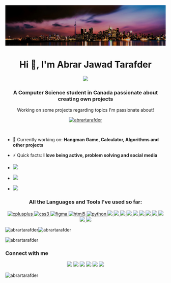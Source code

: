 <img src="https://github.com/abrartarafder/abrartarafder/blob/main/Toronto%20Skyline.jpg"> 

<h1 align="center">Hi 👋, I'm Abrar Jawad Tarafder</h1>

<p align="center">
  <a href="https://github.com/abrartarafder"><img src="https://readme-typing-svg.herokuapp.com?color=F78538&font=Ubuntu+Bold+700&pause=70&center=true&vCenter=true&lines=Welcome+to+my+Github+page;Feel+free+to+connect+with+me!"></a>
</p>

<h3 align="center">A Computer Science student in Canada passionate about creating own projects</h3>
<p align = "center">Working on some projects regarding topics I'm passionate about!</p>

<p align="center"> <a href="https://github.com/abrartarafder"><img src="https://github-profile-trophy.vercel.app/?username=abrartarafder&theme=gruvbox" alt="abrartarafder" /></a> </p>

<p align="center"> <a href="https://twitter.com/" target="blank"><img src="https://img.shields.io/twitter/follow/?logo=twitter&style=for-the-badge" alt="" /></a> </p>

- 🔭 Currently working on: **Hangman Game, Calculator, Algorithms and other projects**
- ⚡ Quick facts: **I love being active, problem solving and social media**


- <a href="mailto:abrart1075@gmail.com"><img src="https://img.shields.io/badge/Reach out to me: -abrart1075@gmail.com-D14836?style=for-the-badge&logo=Gmail&logoColor=white"/></a>

- <a href="https://www.linkedin.com/in/abrar-jawad-tarafder-3592a4224/"><img src="https://img.shields.io/badge/Know about my Experiences: -Abrar%20Tarafder-0077B5?style=for-the-badge&logo=Linkedin&logoColor=white"/></a>

- <a href="https://abrart1075.wixsite.com/my-site"><img src="https://img.shields.io/badge/-Check out my Website-3423A6?style=for-the-badge&logo=Google-Chrome&logoColor=white"/></a>




<h3 align="center">All the Languages and Tools I've used so far:</h3>
<p align="center"> <a href="https://www.w3schools.com/cpp/" target="_blank" rel="noreferrer"> <img src="https://img.shields.io/badge/c++-%2300599C.svg?style=for-the-badge&logo=c%2B%2B&logoColor=white" alt="cplusplus" /> </a> <a href="https://www.w3schools.com/css/" target="_blank" rel="noreferrer"> <img src="https://img.shields.io/badge/css3-%231572B6.svg?style=for-the-badge&logo=css3&logoColor=white" alt="css3" /> </a> <a href="https://www.figma.com/" target="_blank" rel="noreferrer"> <img src="https://img.shields.io/badge/figma-%23F24E1E.svg?style=for-the-badge&logo=figma&logoColor=white" alt="figma" /> </a> <a href="https://www.w3.org/html/" target="_blank" rel="noreferrer"> <img src="https://img.shields.io/badge/html5-%23E34F26.svg?style=for-the-badge&logo=html5&logoColor=white" alt="html5"/> </a> <a href="https://www.python.org" target="_blank" rel="noreferrer"> <img src="https://img.shields.io/badge/python-3670A0?style=for-the-badge&logo=python&logoColor=ffdd54" alt="python"/> </a>
</a><a href="https://riptutorial.com/assembly" target="blank">  <img src="https://img.shields.io/static/v1?label=Assembly&message=Language&color=grey&style=for-the-badge" height="25"/> </a>
</a><a href="https://www.w3schools.com/java/" target="blank">  <img src="https://img.shields.io/badge/java-%23ED8B00.svg?style=for-the-badge&logo=java&logoColor=white"/> </a></a><a href="https://code.visualstudio.com/docs/introvideos/basics" target="blank"> <img src="https://img.shields.io/badge/Visual%20Studio%20Code-0078d7.svg?style=for-the-badge&logo=visual-studio-code&logoColor=white"/> </a>
</a><a href="https://education.rstudio.com/learn/beginner/" target="blank">  <img src="https://img.shields.io/badge/RStudio-4285F4?style=for-the-badge&logo=rstudio&logoColor=white"/> </a></a><a href="https://replit.com/~" target="blank">  <img src="https://img.shields.io/badge/Replit-DD1200?style=for-the-badge&logo=Replit&logoColor=white"/> </a><a href="https://www.w3schools.com/MySQL/default.asp" target="blank">  <img src="https://img.shields.io/badge/mysql-%1f.svg?style=for-the-badge&logo=mysql&logoColor=white"/> 
</a><a href="https://www.mongodb.com/docs/manual/tutorial/getting-started/" target="blank">  <img src="https://img.shields.io/badge/MongoDB-%234ea94b.svg?style=for-the-badge&logo=mongodb&logoColor=white"/></a><a href="https://www.canva.com/" target="blank">  <img src="https://img.shields.io/badge/Canva-%2300C4CC.svg?style=for-the-badge&logo=Canva&logoColor=white"/> </a><a href="https://www.w3schools.com/js/DEFAULT.asp" target="blank">  <img src="https://img.shields.io/badge/javascript-%23323330.svg?style=for-the-badge&logo=javascript&logoColor=%23F7DF1E"/></a><a href="https://www.office.com/" target="blank">  <img src="https://img.shields.io/badge/Microsoft_Office-D83B01?style=for-the-badge&logo=microsoft-office&logoColor=whit"/></a><a href="https://www.markdownguide.org/" target="blank">  <img src="https://img.shields.io/badge/markdown-%23000000.svg?style=for-the-badge&logo=markdown&logoColor=white"/> </a>


</p
</p>


<p><img align="left" src="https://github-readme-stats.vercel.app/api/top-langs?username=abrartarafder&show_icons=true&locale=en&layout=compact&theme=gruvbox" alt="abrartarafder" /></p>


<p>&nbsp;<img align="left" src="https://github-readme-stats.vercel.app/api?username=abrartarafder&theme=gruvbox&show_icons=true&locale=en" alt="abrartarafder" /></p>


<p><img align="center" src="https://github-readme-streak-stats.herokuapp.com/?user=abrartarafder&theme=gruvbox" alt="abrartarafder" /></p>

### Connect with me

<p align="center">
<a href="https://abrart1075.wixsite.com/my-site"><img src="https://img.shields.io/badge/-Abrar Website-3423A6?style=for-the-badge&logo=Google-Chrome&logoColor=white"/></a>
<a href="https://www.linkedin.com/in/abrar-jawad-tarafder-3592a4224/"><img src="https://img.shields.io/badge/-Abrar%20Tarafder-0077B5?style=for-the-badge&logo=Linkedin&logoColor=white"/></a>
<a href="mailto:abrart1075@gmail.com"><img src="https://img.shields.io/badge/-abrart1075@gmail.com-D14836?style=for-the-badge&logo=Gmail&logoColor=white"/></a>
<a href="https://instagram.com/abrar.tarafder"><img src="https://img.shields.io/badge/-@abrar.tarafder-E4405F?style=for-the-badge&logo=Instagram&logoColor=white"/></a>
<a href="https://www.leetcode.com/abrart1075"><img src="https://img.shields.io/badge/-abrart1075-FFA116?style=for-the-badge&logo=leetcode&logoColor=white"/></a>
<a href="https://discord.gg/rari1075#0787"><img src="https://img.shields.io/badge/rari0787-%235865F2.svg?style=for-the-badge&logo=discord&logoColor=white"/></a>
</p>

<p><img align="center" src="https://komarev.com/ghpvc/?username=abrartarafder&color=orange" alt="abrartarafder" /></p>

